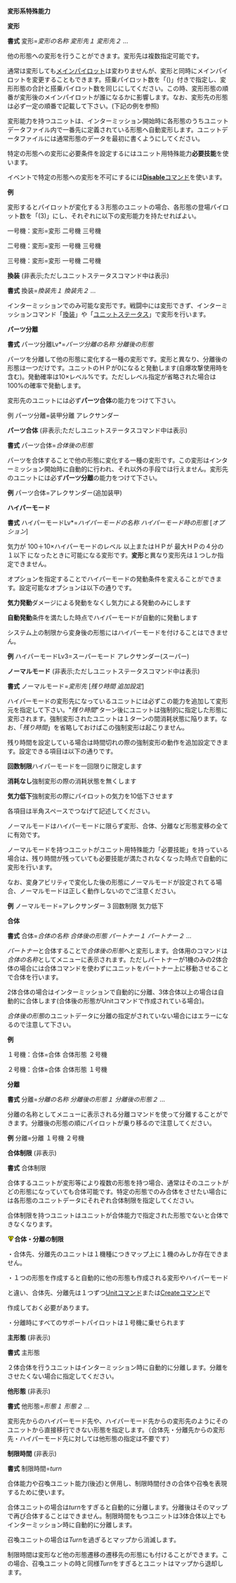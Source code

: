 **変形系特殊能力**

**変形**

**書式** 変形=*変形の名称 変形先１ 変形先２* …

他の形態への変形を行うことができます。変形先は複数指定可能です。

通常は変形しても[メインパイロット](メインパイロット.md)は変わりませんが、変形と同時にメインパイロットを変更することもできます。搭乗パイロット数を「()」付きで指定し、変形形態の合計と搭乗パイロット数を同じにしてください。この時、変形形態の順番が変形後のメインパイロットが誰になるかに影響します。なお、変形先の形態は必ず一定の順番で記載して下さい。(下記の例を参照)

変形能力を持つユニットは、インターミッション開始時に各形態のうちユニットデータファイル内で一番先に定義されている形態へ自動変形します。ユニットデータファイルには通常形態のデータを最初に書くようにしてください。

特定の形態への変形に必要条件を設定するにはユニット用特殊能力**必要技能**を使います。

イベントで特定の形態への変形を不可にするには[**Disable**コマンド](Disableコマンド.md)を使います。

**例**

変形するとパイロットが変化する３形態のユニットの場合、各形態の登場パイロット数を「(3)」にし、それぞれに以下の変形能力を持たせればよい。

一号機：変形=変形 二号機 三号機

二号機：変形=変形 一号機 三号機

三号機：変形=変形 一号機 二号機

**換装** (非表示;ただしユニットステータスコマンド中は表示)

**書式** 換装=*換装先１ 換装先２* …

インターミッションでのみ可能な変形です。戦闘中には変形できず、インターミッションコマンド「[換装](換装.md)」や「[ユニットステータス](ユニットステータス.md)」で変形を行います。

**パーツ分離**

**書式** パーツ分離Lv\*=*パーツ分離の名称 分離後の形態*

パーツを分離して他の形態に変化する一種の変形です。変形と異なり、分離後の形態は一つだけです。ユニットのＨＰが0になると発動します(自爆攻撃使用時を含む)。発動確率は10×レベル%です。ただしレベル指定が省略された場合は100%の確率で発動します。

変形先のユニットには必ず**パーツ合体**の能力をつけて下さい。

例 パーツ分離=装甲分離 アレクサンダー

**パーツ合体** (非表示;ただしユニットステータスコマンド中は表示)

**書式** パーツ合体=*合体後の形態*

パーツを合体することで他の形態に変化する一種の変形です。この変形はインターミッション開始時に自動的に行われ、それ以外の手段では行えません。変形先のユニットには必ず**パーツ分離**の能力をつけて下さい。

**例** パーツ合体=アレクサンダー(追加装甲)

**ハイパーモード**

**書式** ハイパーモードLv\*=*ハイパーモードの名称 ハイパーモード時の形態* [*オプション*]

気力が 100＋10×ハイパーモードのレベル 以上またはＨＰが 最大ＨＰの４分の１以下 になったときに可能になる変形です。**変形**と異なり変形先は１つしか指定できません。

オプションを指定することでハイパーモードの発動条件を変えることができます。設定可能なオプションは以下の通りです。

**気力発動**ダメージによる発動をなくし気力による発動のみにします

**自動発動**条件を満たした時点でハイパーモードが自動的に発動します

システム上の制限から変身後の形態にはハイパーモードを付けることはできません。

**例** ハイパーモードLv3=スーパーモード アレクサンダー(スーパー)

**ノーマルモード** (非表示;ただしユニットステータスコマンド中は表示)

**書式** ノーマルモード=*変形先* [*残り時間 追加設定*]

ハイパーモードの変形先になっているユニットには必ずこの能力を追加して変形元を指定して下さい。"*残り時間*"ターン後にユニットは強制的に指定した形態に変形されます。強制変形されたユニットは１ターンの間消耗状態に陥ります。なお、「*残り時間*」を省略しておけばこの強制変形は起こりません。

残り時間を設定している場合は時間切れの際の強制変形の動作を追加設定できます。設定できる項目は以下の通りです。

**回数制限**ハイパーモードを一回限りに限定します

**消耗なし**強制変形の際の消耗状態を無くします

**気力低下**強制変形の際にパイロットの気力を10低下させます

各項目は半角スペースでつなげて記述してください。

ノーマルモードはハイパーモードに限らず変形、合体、分離など形態変移の全てに有効です。

ノーマルモードを持つユニットがユニット用特殊能力「必要技能」を持っている場合は、残り時間が残っていても必要技能が満たされなくなった時点で自動的に変形を行います。

なお、変身アビリティで変化した後の形態にノーマルモードが設定されてる場合、ノーマルモードは正しく動作しないのでご注意ください。

**例** ノーマルモード=アレクサンダー 3 回数制限 気力低下

**合体**

**書式** 合体=*合体の名称 合体後の形態 パートナー１ パートナー２* …

*パートナー*と合体することで*合体後の形態*へと変形します。合体用のコマンドは*合体の名称*としてメニューに表示されます。ただしパートナーが1機のみの2体合体の場合には合体コマンドを使わずにユニットをパートナー上に移動させることで合体を行います。

2体合体の場合はインターミッションで自動的に分離、3体合体以上の場合は自動的に合体します(合体後の形態がUnitコマンドで作成されている場合)。

*合体後の形態*のユニットデータに分離の指定がされていない場合にはエラーになるので注意して下さい。

**例**

１号機：合体=合体 合体形態 ２号機

２号機：合体=合体 合体形態 １号機

**分離**

**書式** 分離=*分離の名称 分離後の形態１ 分離後の形態２* …

分離の名称としてメニューに表示される分離コマンドを使って分離することができます。分離後の形態の順にパイロットが乗り移るので注意してください。

**例** 分離=分離 １号機 ２号機

**合体制限** (非表示)

**書式** 合体制限

合体するユニットが変形等により複数の形態を持つ場合、通常はそのユニットがどの形態になっていても合体可能です。特定の形態でのみ合体をさせたい場合には各形態のユニットデータにそれぞれ合体制限を指定してください。

合体制限を持つユニットはユニットが合体能力で指定された形態でないと合体できなくなります。

![](../images/bm0.gif)**合体・分離の制限**

・合体先、分離先のユニットは１機種につきマップ上に１機のみしか存在できません。

・１つの形態を作成すると自動的に他の形態も作成される変形やハイパーモード

と違い、合体先、分離先は１つずつ[Unitコマンド](Unitコマンド.md)または[Createコマンド](Createコマンド.md)で

作成しておく必要があります。

・分離時にすべてのサポートパイロットは１号機に乗せられます

**主形態** (非表示)

**書式** 主形態

２体合体を行うユニットはインターミッション時に自動的に分離します。分離をさせたくない場合に指定してください。

**他形態** (非表示)

**書式** 他形態=*形態１ 形態２* …

変形先からのハイパーモード先や、ハイパーモード先からの変形先のようにそのユニットから直接移行できない形態を指定します。（合体先・分離先からの変形先・ハイパーモード先に対しては他形態の指定は不要です）

**制限時間** (非表示)

**書式** 制限時間=*turn*

合体能力や召喚ユニット能力(後述)と併用し、制限時間付きの合体や召喚を表現するために使います。

合体ユニットの場合は*turn*をすぎると自動的に分離します。分離後はそのマップで再び合体することはできません。制限時間をもつユニットは3体合体以上でもインターミッション時に自動的に分離します。

召喚ユニットの場合は*Turn*を過ぎるとマップから消滅します。

制限時間は変形など他の形態遷移の遷移先の形態にも付けることができます。この場合、召喚ユニットの時と同様*Turn*をすぎるとユニットはマップから退却します。
